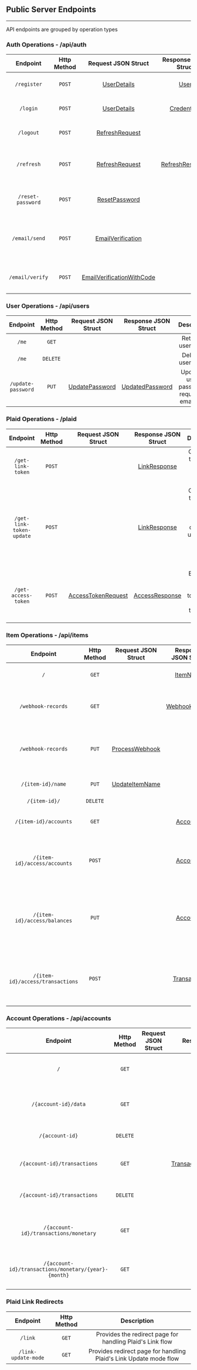## Public Server Endpoints
---

API endpoints are grouped by operation types

### Auth Operations - /api/auth

| Endpoint | Http Method | Request JSON Struct | Response JSON Struct | Description |
| :----:  | :----:  | :----:  | :----:  | :----:  |
| `/register` | `POST` | [UserDetails](https://github.com/jms-guy/greed/blob/main/models/request.go#L22) | [User](https://github.com/jms-guy/greed/blob/main/models/response.go#L90) | Creates a new user record |
| `/login` | `POST` | [UserDetails](https://github.com/jms-guy/greed/blob/main/models/request.go#L22) | [Credentials](https://github.com/jms-guy/greed/blob/main/models/response.go#L81) | Creates a "session" for a user |
| `/logout` | `POST` | [RefreshRequest](https://github.com/jms-guy/greed/blob/main/models/request.go#L18) | | Revokes a user's session |
| `/refresh` |  `POST` | [RefreshRequest](https://github.com/jms-guy/greed/blob/main/models/request.go#L18) | [RefreshResponse](https://github.com/jms-guy/greed/blob/main/models/response.go#L74) | Generates a new JWT/refresh token for user |
| `/reset-password` | `POST` | [ResetPassword](https://github.com/jms-guy/greed/blob/main/models/request.go#L33) | | Resets a user's forgotten password |
| `/email/send` | `POST` | [EmailVerification](https://github.com/jms-guy/greed/blob/main/models/request.go#L44) | | Sends a verification code to user's submitted email |
| `/email/verify` | `POST` | [EmailVerificationWithCode](https://github.com/jms-guy/greed/blob/main/models/request.go#L28) | | Verifies a user's email with a code sent to them |

### User Operations - /api/users

| Endpoint | Http Method | Request JSON Struct | Response JSON Struct | Description |
| :----:  | :----:  | :----:  | :----:  | :----:  |
| `/me` | `GET` | | | Returns a user record |
| `/me` | `DELETE` | | | Deletes a user record |
| `/update-password` | `PUT` | [UpdatePassword](https://github.com/jms-guy/greed/blob/main/models/request.go#L39) | [UpdatedPassword](https://github.com/jms-guy/greed/blob/main/models/response.go#L69) | Updates a user's password - requires an email code |

### Plaid Operations - /plaid

| Endpoint | Http Method | Request JSON Struct | Response JSON Struct | Description |
| :----:  | :----:  | :----:  | :----:  | :----:  |
| `/get-link-token` | `POST` | | [LinkResponse](https://github.com/jms-guy/greed/blob/main/models/response.go#L64) | Gets a Link token from Plaid to return to client |
| `/get-link-token-update` | `POST` | | [LinkResponse](https://github.com/jms-guy/greed/blob/main/models/response.go#L64) | Gets a Link token from Plaid to return to client, containing user's Plaid Access token for update mode |
| `/get-access-token` | `POST` | [AccessTokenRequest](https://github.com/jms-guy/greed/blob/main/models/request.go#L13) | [AccessResponse](https://github.com/jms-guy/greed/blob/main/models/response.go#L56) | Exchanges a client's public token for an access token from Plaid |

### Item Operations - /api/items

| Endpoint | Http Method | Request JSON Struct | Response JSON Struct | Description |
| :----:  | :----:  | :----:  | :----:  | :----:  |
| `/` | `GET` | | [ItemName](https://github.com/jms-guy/greed/blob/main/models/response.go#L8) | Returns a list of Plaid items for user |
| `/webhook-records` | `GET` | | [WebhookRecord](https://github.com/jms-guy/greed/blob/main/models/response.go#L117) | Returns records of Plaid webhook alerts related to user's items |
| `/webhook-records` | `PUT` | [ProcessWebhook](https://github.com/jms-guy/greed/blob/main/models/request.go#L49) | | Processes a user's webhooks of a given type, after user has resolved them |
| `/{item-id}/name` | `PUT` | [UpdateItemName](https://github.com/jms-guy/greed/blob/main/models/request.go#L9) | | Updates an item's name in record |
| `/{item-id}/` | `DELETE` | | | Deletes an item |
| `/{item-id}/accounts` | `GET` | | [Accounts](https://github.com/jms-guy/greed/blob/main/models/response.go#L14) | Returns list of accounts for a user's specified item |
| `/{item-id}/access/accounts` | `POST` | | [Accounts](https://github.com/jms-guy/greed/blob/main/models/response.go#L14) | Creates/Updates account records for Plaid item. Restricted access for demo users |
| `/{item-id}/access/balances` | `PUT` | | [Accounts](https://github.com/jms-guy/greed/blob/main/models/response.go#L15) | Update accounts database records with real-time balances. Restricted access for demo users |
| `/{item-id}/access/transactions` | `POST` | | [Transaction](https://github.com/jms-guy/greed/blob/main/models/response.go#L35) | Sync database transaction records for item with Plaid. Restricted access for demo users |

### Account Operations - /api/accounts

| Endpoint | Http Method | Request JSON Struct | Response JSON Struct | Description |
| :----:  | :----:  | :----:  | :----:  | :----:  |
| `/` | `GET` | | [Account](https://github.com/jms-guy/greed/blob/main/models/response.go#L14) | Returns list of all accounts for user |
| `/{account-id}/data` | `GET` | | [Account](https://github.com/jms-guy/greed/blob/main/models/response.go#L14) | Returns a single account record for user |
| `/{account-id}` | `DELETE` | | | Delete's an account record |
| `/{account-id}/transactions` | `GET` | | [Transaction](https://github.com/jms-guy/greed/blob/main/models/response.go#L35)/[MerchantSummary](https://github.com/jms-guy/greed/blob/main/models/response.go#L109) | Get all transaction records for account |
| `/{account-id}/transactions` | `DELETE` | | | Delete all transaction records for account |
| `/{account-id}/transactions/monetary` | `GET` | | [MonetaryData](https://github.com/jms-guy/greed/blob/main/models/response.go#L101) | Get monetary data for history of account |
| `/{account-id}/transactions/monetary/{year}-{month}` | `GET` | | [MonetaryData](https://github.com/jms-guy/greed/blob/main/models/response.go#L101) | Get monetary data for given month |


### Plaid Link Redirects

| Endpoint | Http Method | Description |
| :----:  | :----:  | :----:  |
| `/link` | `GET` | Provides the redirect page for handling Plaid's Link flow |
| `/link-update-mode` | `GET` | Provides redirect page for handling Plaid's Link Update mode flow |